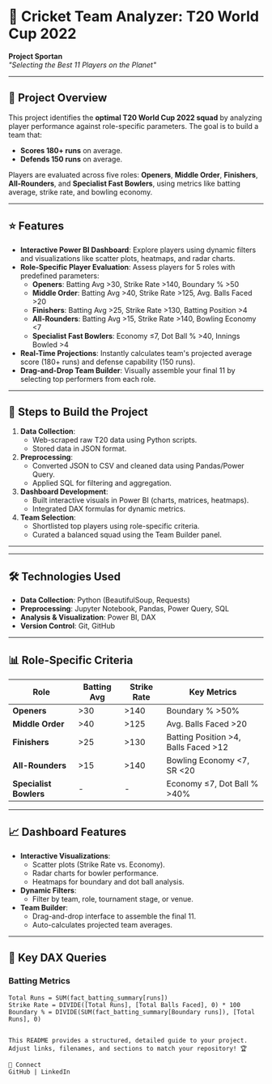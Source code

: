 # 🏏 Cricket Team Analyzer: T20 World Cup 2022  
**Project Sportan**  
*"Selecting the Best 11 Players on the Planet"*  

---

## 📌 Project Overview  
This project identifies the **optimal T20 World Cup 2022 squad** by analyzing player performance against role-specific parameters. The goal is to build a team that:  
- **Scores 180+ runs** on average.  
- **Defends 150 runs** on average.  

Players are evaluated across five roles: **Openers**, **Middle Order**, **Finishers**, **All-Rounders**, and **Specialist Fast Bowlers**, using metrics like batting average, strike rate, and bowling economy.  

---

## ⭐ Features   
- **Interactive Power BI Dashboard**: Explore players using dynamic filters and visualizations like scatter plots, heatmaps, and radar charts.  
- **Role-Specific Player Evaluation**: Assess players for 5 roles with predefined parameters:  
  - **Openers**: Batting Avg >30, Strike Rate >140, Boundary % >50  
  - **Middle Order**: Batting Avg >40, Strike Rate >125, Avg. Balls Faced >20  
  - **Finishers**: Batting Avg >25, Strike Rate >130, Batting Position >4  
  - **All-Rounders**: Batting Avg >15, Strike Rate >140, Bowling Economy <7  
  - **Specialist Fast Bowlers**: Economy ≤7, Dot Ball % >40, Innings Bowled >4  
- **Real-Time Projections**: Instantly calculates team's projected average score (180+ runs) and defense capability (150 runs).  
- **Drag-and-Drop Team Builder**: Visually assemble your final 11 by selecting top performers from each role.  

---

## 🚀 Steps to Build the Project  
1. **Data Collection**:  
   - Web-scraped raw T20 data using Python scripts.  
   - Stored data in JSON format.  
2. **Preprocessing**:  
   - Converted JSON to CSV and cleaned data using Pandas/Power Query.  
   - Applied SQL for filtering and aggregation.  
3. **Dashboard Development**:  
   - Built interactive visuals in Power BI (charts, matrices, heatmaps).  
   - Integrated DAX formulas for dynamic metrics.  
4. **Team Selection**:  
   - Shortlisted top players using role-specific criteria.  
   - Curated a balanced squad using the Team Builder panel.  

---


---

## 🛠️ Technologies Used  
- **Data Collection**: Python (BeautifulSoup, Requests)  
- **Preprocessing**: Jupyter Notebook, Pandas, Power Query, SQL  
- **Analysis & Visualization**: Power BI, DAX  
- **Version Control**: Git, GitHub  

---

## 📊 Role-Specific Criteria  
| **Role**               | Batting Avg | Strike Rate | Key Metrics                          |  
|------------------------|-------------|-------------|--------------------------------------|  
| **Openers**            | >30        | >140        | Boundary % >50%                      |  
| **Middle Order**       | >40        | >125        | Avg. Balls Faced >20                 |  
| **Finishers**          | >25        | >130        | Batting Position >4, Balls Faced >12|  
| **All-Rounders**       | >15        | >140        | Bowling Economy <7, SR <20          |  
| **Specialist Bowlers** | -          | -           | Economy ≤7, Dot Ball % >40%         |  

---

## 📈 Dashboard Features  
- **Interactive Visualizations**:  
  - Scatter plots (Strike Rate vs. Economy).  
  - Radar charts for bowler performance.  
  - Heatmaps for boundary and dot ball analysis.  
- **Dynamic Filters**:  
  - Filter by team, role, tournament stage, or venue.  
- **Team Builder**:  
  - Drag-and-drop interface to assemble the final 11.  
  - Auto-calculates projected team averages.  

---

## 🔑 Key DAX Queries  
### Batting Metrics  
```dax
Total Runs = SUM(fact_batting_summary[runs])  
Strike Rate = DIVIDE([Total Runs], [Total Balls Faced], 0) * 100  
Boundary % = DIVIDE(SUM(fact_batting_summary[Boundary runs]), [Total Runs], 0)


This README provides a structured, detailed guide to your project. Adjust links, filenames, and sections to match your repository! 🏆

🔗 Connect
GitHub | LinkedIn 

